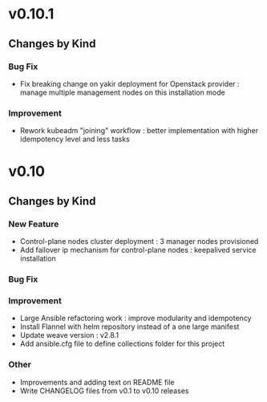 # v0.10.1

## Changes by Kind

### Bug Fix

- Fix breaking change on yakir deployment for Openstack provider : manage multiple management nodes on this installation mode

### Improvement

- Rework kubeadm "joining" workflow : better implementation with higher idempotency level and less tasks


# v0.10

## Changes by Kind

### New Feature

- Control-plane nodes cluster deployment : 3 manager nodes provisioned
- Add failover ip mechanism for control-plane nodes : keepalived service installation

### Bug Fix

### Improvement

- Large Ansible refactoring work : improve modularity and idempotency
- Install Flannel with helm repository instead of a one large manifest
- Update weave version : v2.8.1
- Add ansible.cfg file to define collections folder for this project

### Other

- Improvements and adding text on README file
- Write CHANGELOG files from v0.1 to v0.10 releases
